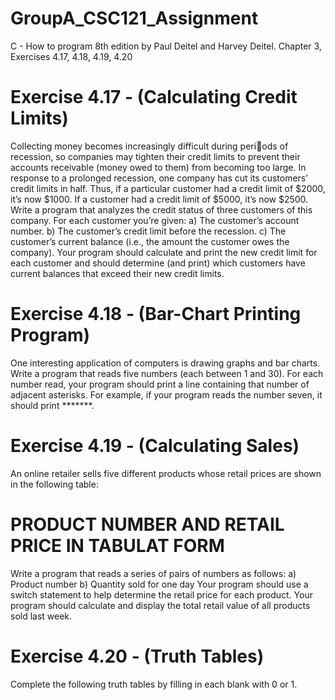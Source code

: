 # GroupA_CSC121_Assignment
C - How to program 8th edition by Paul Deitel and Harvey Deitel. Chapter 3, Exercises 4.17, 4.18, 4.19, 4.20

# Exercise 4.17 - (Calculating Credit Limits)
Collecting money becomes increasingly difficult during periods of recession, so companies may tighten their credit limits to prevent their accounts receivable
(money owed to them) from becoming too large. In response to a prolonged recession, one company
has cut its customers’ credit limits in half. Thus, if a particular customer had a credit limit of $2000,
it’s now $1000. If a customer had a credit limit of $5000, it’s now $2500. Write a program that
analyzes the credit status of three customers of this company. For each customer you’re given:
a) The customer’s account number.
b) The customer’s credit limit before the recession.
c) The customer’s current balance (i.e., the amount the customer owes the company).
Your program should calculate and print the new credit limit for each customer and should
determine (and print) which customers have current balances that exceed their new credit limits.

# Exercise 4.18 - (Bar-Chart Printing Program)
One interesting application of computers is drawing graphs
and bar charts. Write a program that reads five numbers (each between 1 and 30). For each number
read, your program should print a line containing that number of adjacent asterisks. For example,
if your program reads the number seven, it should print *******.

# Exercise 4.19 - (Calculating Sales)
An online retailer sells five different products whose retail prices are
shown in the following table:
# PRODUCT NUMBER AND RETAIL PRICE IN TABULAT FORM
Write a program that reads a series of pairs of numbers as follows:
a) Product number
b) Quantity sold for one day
Your program should use a switch statement to help determine the retail price for each product.
Your program should calculate and display the total retail value of all products sold last week.

# Exercise 4.20 - (Truth Tables) 
Complete the following truth tables by filling in each blank with 0 or 1.
